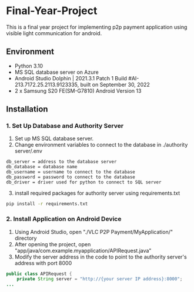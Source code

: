 # Final-Year-Project
This is a final year project for implementing p2p payment application using visible light communication for android.

## Environment
- Python 3.10
- MS SQL database server on Azure
- Android Studio Dolphin | 2021.3.1 Patch 1 Build #AI-213.7172.25.2113.9123335, built on September 30, 2022
- 2 x Samsung S20 FE(SM-G7810) Android Version 13

## Installation
### 1. Set Up Database and Authority Server
1. Set up MS SQL database server.
2. Change environment variables to connect to the database in ./authority server/.env<br>
```
db_server = address to the database server
db_database = database name
db_username = username to connect to the database
db_password = password to connect to the database
db_driver = driver used for python to connect to SQL server
```
3. install required packages for authority server using requirements.txt
```bash
pip install -r requirements.txt
```

### 2. Install Application on Android Device
1. Using Android Studio, open "./VLC P2P Payment/MyApplication/" directory
2. After opening the project, open "app/java/com.example.myapplication/APIRequest.java"
3. Modify the server address in the code to point to the authority server's address with port 8000
```java
public class APIRequest {
    private String server = "http://{your server IP address}:8000";
...
```
